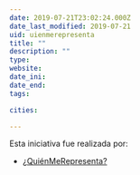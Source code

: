 ```yaml
---
date: 2019-07-21T23:02:24.000Z
date_last_modified: 2019-07-21
uid: uienmerepresenta
title: ""
description: ""
type: 
website: 
date_ini: 
date_end: 
tags:

cities: 

---
```


Esta iniciativa fue realizada por:

- [¿QuiénMeRepresenta?](/i/uienmerepresenta.html)
